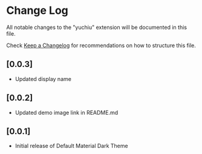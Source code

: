 # Change Log

All notable changes to the "yuchiu" extension will be documented in this file.

Check [Keep a Changelog](http://keepachangelog.com/) for recommendations on how to structure this file.

## [0.0.3]

- Updated display name

## [0.0.2]

- Updated demo image link in README.md

## [0.0.1]

- Initial release of Default Material Dark Theme
